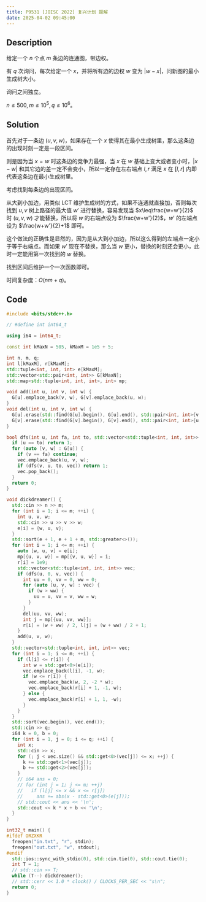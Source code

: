 ```yaml
---
title: P9531 [JOISC 2022] 复兴计划 题解
date: 2025-04-02 09:45:00
---
```


## Description

给定一个 $n$ 个点 $m$ 条边的连通图，带边权。

有 $q$ 次询问，每次给定一个 $x$，并将所有边的边权 $w$ 变为 $|w-x|$，问新图的最小生成树大小。

询问之间独立。

$n\leq 500,m\leq 10^5,q\leq 10^6$。

## Solution

首先对于一条边 $(u,v,w)$，如果存在一个 $x$ 使得其在最小生成树里，那么这条边的出现时刻一定是一段区间。

则是因为当 $x=w$ 时这条边的竞争力最强，当 $x$ 在 $w$ 基础上变大或者变小时，$|x-w|$ 和其它边的差一定不会变小，所以一定存在左右端点 $l,r$ 满足 $x$ 在 $[l,r]$ 内即代表这条边在最小生成树里。

考虑找到每条边的出现区间。

从大到小加边，用类似 LCT 维护生成树的方式，如果不连通就直接加，否则每次找到 $u,v$ 树上路径的最大值 $w'$ 进行替换，容易发现当 $x\leq\frac{w+w'}{2}$ 时 $(u,v,w)$ 才能替换，所以将 $w$ 的右端点设为 $\frac{w+w'}{2}$，$w'$ 的左端点设为 $\frac{w+w'}{2}+1$ 即可。

这个做法的正确性是显然的，因为是从大到小加边，所以这么得到的左端点一定小于等于右端点。而如果 $w'$ 现在不替换，那么当 $w$ 更小，替换的时刻还会更小，此时一定能用第一次找到的 $w$ 替换。

找到区间后维护一个一次函数即可。

时间复杂度：$O(nm+q)$。

## Code

```cpp
#include <bits/stdc++.h>

// #define int int64_t

using i64 = int64_t;

const int kMaxN = 505, kMaxM = 1e5 + 5;

int n, m, q;
int l[kMaxM], r[kMaxM];
std::tuple<int, int, int> e[kMaxM];
std::vector<std::pair<int, int>> G[kMaxN];
std::map<std::tuple<int, int, int>, int> mp;

void add(int u, int v, int w) {
  G[u].emplace_back(v, w), G[v].emplace_back(u, w);
}
void del(int u, int v, int w) {
  G[u].erase(std::find(G[u].begin(), G[u].end(), std::pair<int, int>{v, w}));
  G[v].erase(std::find(G[v].begin(), G[v].end(), std::pair<int, int>{u, w}));
}

bool dfs(int u, int fa, int to, std::vector<std::tuple<int, int, int>> &vec) {
  if (u == to) return 1;
  for (auto [v, w] : G[u]) {
    if (v == fa) continue;
    vec.emplace_back(u, v, w);
    if (dfs(v, u, to, vec)) return 1;
    vec.pop_back();
  }
  return 0;
}

void dickdreamer() {
  std::cin >> n >> m;
  for (int i = 1; i <= m; ++i) {
    int u, v, w;
    std::cin >> u >> v >> w;
    e[i] = {w, u, v};
  }
  std::sort(e + 1, e + 1 + m, std::greater<>());
  for (int i = 1; i <= m; ++i) {
    auto [w, u, v] = e[i];
    mp[{u, v, w}] = mp[{v, u, w}] = i;
    r[i] = 1e9;
    std::vector<std::tuple<int, int, int>> vec;
    if (dfs(u, 0, v, vec)) {
      int uu = 0, vv = 0, ww = 0;
      for (auto [u, v, w] : vec) {
        if (w > ww) {
          uu = u, vv = v, ww = w;
        }
      }
      del(uu, vv, ww);
      int j = mp[{uu, vv, ww}];
      r[i] = (w + ww) / 2, l[j] = (w + ww) / 2 + 1;
    }
    add(u, v, w);
  }
  std::vector<std::tuple<int, int, int>> vec;
  for (int i = 1; i <= m; ++i) {
    if (l[i] <= r[i]) {
      int w = std::get<0>(e[i]);
      vec.emplace_back(l[i], -1, w);
      if (w <= r[i]) {
        vec.emplace_back(w, 2, -2 * w);
        vec.emplace_back(r[i] + 1, -1, w);
      } else {
        vec.emplace_back(r[i] + 1, 1, -w);
      }
    }
  }
  std::sort(vec.begin(), vec.end());
  std::cin >> q;
  i64 k = 0, b = 0;
  for (int i = 1, j = 0; i <= q; ++i) {
    int x;
    std::cin >> x;
    for (; j < vec.size() && std::get<0>(vec[j]) <= x; ++j) {
      k += std::get<1>(vec[j]);
      b += std::get<2>(vec[j]);
    }
    // i64 ans = 0;
    // for (int j = 1; j <= m; ++j)
    //   if (l[j] <= x && x <= r[j])
    //     ans += abs(x - std::get<0>(e[j]));
    // std::cout << ans << '\n';
    std::cout << k * x + b << '\n';
  }
}

int32_t main() {
#ifdef ORZXKR
  freopen("in.txt", "r", stdin);
  freopen("out.txt", "w", stdout);
#endif
  std::ios::sync_with_stdio(0), std::cin.tie(0), std::cout.tie(0);
  int T = 1;
  // std::cin >> T;
  while (T--) dickdreamer();
  // std::cerr << 1.0 * clock() / CLOCKS_PER_SEC << "s\n";
  return 0;
}
```